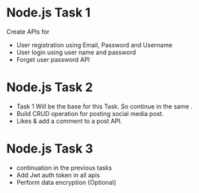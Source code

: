 # Node.js Task 1

Create APIs for

- User registration using Email, Password and Username
- User login using user name and password
- Forget user password API

# Node.js Task 2

- Task 1 Will be the base for this Task. So continue in the same .
- Build CRUD operation for posting social media post.
- Likes & add a comment to a post API.

# Node.js Task 3

- continuation in the previous tasks
- Add Jwt auth token in all apis
- Perform data encryption {Optional}
